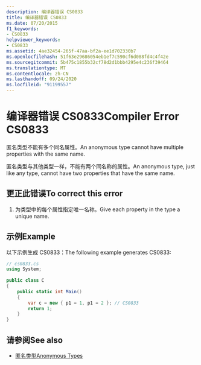```yaml
---
description: 编译器错误 CS0833
title: 编译器错误 CS0833
ms.date: 07/20/2015
f1_keywords:
- CS0833
helpviewer_keywords:
- CS0833
ms.assetid: 4ae32454-265f-47aa-bf2a-ee1d702330b7
ms.openlocfilehash: 51f63e29686054eb1ef7c590cf6d088fd4c4f42e
ms.sourcegitcommit: 5b475c1855b32cf78d2d1bbb4295e4c236f39464
ms.translationtype: MT
ms.contentlocale: zh-CN
ms.lasthandoff: 09/24/2020
ms.locfileid: "91199557"
---
```

# <a name="compiler-error-cs0833"></a><span data-ttu-id="1ba34-103">编译器错误 CS0833</span><span class="sxs-lookup"><span data-stu-id="1ba34-103">Compiler Error CS0833</span></span>

<span data-ttu-id="1ba34-104">匿名类型不能有多个同名属性。</span><span class="sxs-lookup"><span data-stu-id="1ba34-104">An anonymous type cannot have multiple properties with the same name.</span></span>  
  
 <span data-ttu-id="1ba34-105">匿名类型与其他类型一样，不能有两个同名称的属性。</span><span class="sxs-lookup"><span data-stu-id="1ba34-105">An anonymous type, just like any type, cannot have two properties that have the same name.</span></span>  
  
## <a name="to-correct-this-error"></a><span data-ttu-id="1ba34-106">更正此错误</span><span class="sxs-lookup"><span data-stu-id="1ba34-106">To correct this error</span></span>  
  
1. <span data-ttu-id="1ba34-107">为类型中的每个属性指定唯一名称。</span><span class="sxs-lookup"><span data-stu-id="1ba34-107">Give each property in the type a unique name.</span></span>  
  
## <a name="example"></a><span data-ttu-id="1ba34-108">示例</span><span class="sxs-lookup"><span data-stu-id="1ba34-108">Example</span></span>  

 <span data-ttu-id="1ba34-109">以下示例生成 CS0833：</span><span class="sxs-lookup"><span data-stu-id="1ba34-109">The following example generates CS0833:</span></span>  
  
```csharp  
// cs0833.cs  
using System;  
  
public class C  
{  
    public static int Main()  
    {  
        var c = new { p1 = 1, p1 = 2 }; // CS0833  
        return 1;  
    }  
}  
```  
  
## <a name="see-also"></a><span data-ttu-id="1ba34-110">请参阅</span><span class="sxs-lookup"><span data-stu-id="1ba34-110">See also</span></span>

- [<span data-ttu-id="1ba34-111">匿名类型</span><span class="sxs-lookup"><span data-stu-id="1ba34-111">Anonymous Types</span></span>](../programming-guide/classes-and-structs/anonymous-types.md)
